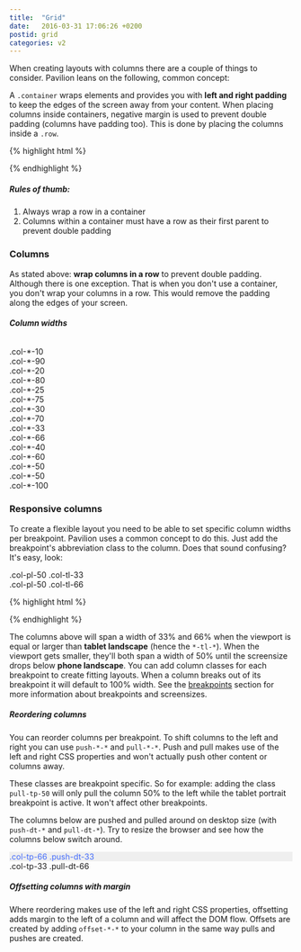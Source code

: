 ```yaml
---
title:  "Grid"
date:   2016-03-31 17:06:26 +0200
postid: grid
categories: v2
---
```


When creating layouts with columns there are a couple of things to consider. Pavilion leans on the following, common concept:

A `.container` wraps elements and provides you with **left and right padding** to keep the edges of the screen away
from your content. When placing columns inside containers, negative margin is used to prevent double padding (columns have padding too).
This is done by placing the columns inside a `.row`.

{% highlight html %}
<div class="container">
    <div class="row">
        <!-- Columns go here, inside a row to prevent double paddings -->
    </div>
</div>
{% endhighlight %}

##### Rules of thumb:
1. Always wrap a row in a container
2. Columns within a container must have a row as their first parent to prevent double padding

### Columns
As stated above: **wrap columns in a row** to prevent double padding. Although there is one exception. That is when you don't use a container,
you don't wrap your columns in a row. This would remove the padding along the edges of your screen.

##### Column widths
<hr style="opacity: 0; margin: 10px 0;">
<div class="row">
    <div class="col-pl-10">
        <div class="exb">.col-*-10</div>
    </div>
    <div class="col-pl-90">
        <div class="exb">.col-*-90</div>
    </div>
</div>
<div class="row">
    <div class="col-pl-20">
        <div class="exb">.col-*-20</div>
    </div>
    <div class="col-pl-80">
        <div class="exb">.col-*-80</div>
    </div>
</div>
<div class="row">
    <div class="col-pl-25">
        <div class="exb">.col-*-25</div>
    </div>
    <div class="col-pl-75">
        <div class="exb">.col-*-75</div>
    </div>
</div>
<div class="row">
    <div class="col-pl-30">
        <div class="exb">.col-*-30</div>
    </div>
    <div class="col-pl-70">
        <div class="exb">.col-*-70</div>
    </div>
</div>
<div class="row">
    <div class="col-pl-33">
        <div class="exb">.col-*-33</div>
    </div>
    <div class="col-pl-66">
        <div class="exb">.col-*-66</div>
    </div>
</div>
<div class="row">
    <div class="col-pl-40">
        <div class="exb">.col-*-40</div>
    </div>
    <div class="col-pl-60">
        <div class="exb">.col-*-60</div>
    </div>
</div>
<div class="row">
    <div class="col-pl-50">
        <div class="exb">.col-*-50</div>
    </div>
    <div class="col-pl-50">
        <div class="exb">.col-*-50</div>
    </div>
</div>
<div class="row">
    <div class="col-pl-100">
        <div class="exb">.col-*-100</div>
    </div>
</div>






### Responsive columns
To create a flexible layout you need to be able to set specific column widths per breakpoint. Pavilion uses a common concept to do this.
Just add the breakpoint's abbreviation class to the column. Does that sound confusing? It's easy, look:
   

<div class="row">
    <div class="col-pl-50 col-tl-33">
        <div class="exb">.col-pl-50 .col-tl-33</div>
    </div>
    <div class="col-pl-50 col-tl-66">
        <div class="exb">.col-pl-50 .col-tl-66</div>
    </div>
</div>

{% highlight html %}
<div class="row">
    <div class="col-pl-50 col-tl-33">
        <!-- 33.3333% width on 'tablet landscape' or larger -->
        <!-- 50% width on 'phone landscape' or larger -->
        <!-- 100% width on smaller than 'phone landscape' -->
    </div>
    <div class="col-pl-50 col-tl-66">
        <!-- 66.6666% width on tablet landscape or larger -->
        <!-- 50% width on 'phone landscape' or larger -->
        <!-- 100% width on smaller than 'phone landscape' -->
    </div>
</div>
{% endhighlight %}

The columns above will span a width of 33% and 66% when the viewport is equal or larger than **tablet landscape** (hence the `*-tl-*`).
When the viewport gets smaller, they'll both span a width of 50% until the screensize drops below **phone landscape**.
You can add column classes for each breakpoint to create fitting layouts. When a column breaks out of its breakpoint it will default to 100% width. See the <a href="#breakpoints" data-scroll>breakpoints</a> section for more information about 
breakpoints and screensizes.

##### Reordering columns

You can reorder columns per breakpoint. To shift columns to the left and right you can use `push-*-*` and `pull-*-*`.
Push and pull makes use of the left and right CSS properties and won't actually push other content or columns away.

These classes are breakpoint specific. So for example: adding the class `pull-tp-50` will only pull the column 50% to the left while the tablet portrait breakpoint is active.
It won't affect other breakpoints.

The columns below are pushed and pulled around on desktop size (with `push-dt-*` and `pull-dt-*`).
Try to resize the browser and see how the columns below switch around.

<div class="row">
    <div class="col-tp-66 push-dt-33">
        <div class="exb" style="background-color: #EFEFEF; color: #426AFB;">
            .col-tp-66 .push-dt-33
        </div>
    </div>
    <div class="col-tp-33 pull-dt-66">
        <div class="exb">
            .col-tp-33 .pull-dt-66
        </div>
    </div>
</div>

##### Offsetting columns with margin

Where reordering makes use of the left and right CSS properties, offsetting adds margin to the left of a column and will affect the DOM flow.
Offsets are created by adding `offset-*-*` to your column in the same way pulls and pushes are created.